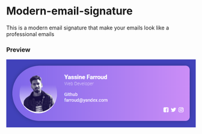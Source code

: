 # Modern-email-signature
This is a modern email signature that make your emails look like a professional emails
### Preview
![Preview Image](https://github.com/Farroud/modern-email-signature/blob/master/image/Preview.PNG?raw=true)
